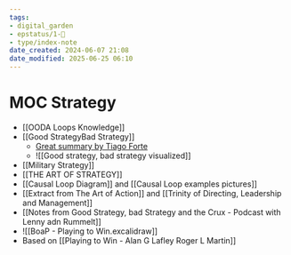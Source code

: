 ```yaml
---
tags: 
- digital_garden
- epstatus/1-🌱
- type/index-note
date_created: 2024-06-07 21:08
date_modified: 2025-06-25 06:10
---
```

# MOC Strategy

+ [[OODA Loops Knowledge]]
+ [[Good StrategyBad Strategy]]
	+ [Great summary by Tiago Forte](https://www.evernote.com/shard/s204/client/snv?noteGuid=c747cd06-a209-43a8-b23a-48bbf1a602ca&noteKey=d4e56c70258defc1&sn=https://www.evernote.com/shard/s204/sh/c747cd06-a209-43a8-b23a-48bbf1a602ca/d4e56c70258defc1&title=Good%2BStrategy%252C%2BBad%2BStrategy%2Bnotes)
	+ ![[Good strategy, bad strategy visualized]]
+ [[Military Strategy]]
+ [[THE ART OF STRATEGY]]
+ [[Causal Loop Diagram]] and [[Causal Loop examples pictures]]
+ [[Extract from The Art of Action]] and [[Trinity of Directing, Leadership and Management]]
+ [[Notes from Good Strategy, bad Strategy and the Crux - Podcast with Lenny adn Rummelt]]
+ ![[BoaP - Playing to Win.excalidraw]]
+ Based on [[Playing to Win - Alan G Lafley Roger L Martin]]
